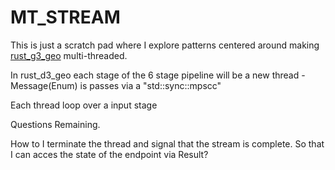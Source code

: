 # MT_STREAM

This is just a scratch pad where I explore patterns centered around
making [rust_g3_geo](https://crates.io/crates/d3_geo_rs) multi-threaded.

In rust_d3_geo each stage of the 6 stage pipeline will be a new thread - Message(Enum) is passes via a "std::sync::mpscc"

Each thread loop over a input stage

Questions Remaining.

How to I terminate the thread and signal that the stream is complete.
So that I can acces the state of the endpoint via Result?
